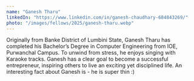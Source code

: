 ```yaml
---
name: "Ganesh Tharu"
linkedIn: "https://www.linkedin.com/in/ganesh-chaudhary-684843269/"
photo: "/images/fellows/2025/ganesh-tharu.webp"
---
```


Originally from Banke District of Lumbini State, Ganesh Tharu has completed his Bachelor’s Degree in Computer Engineering from IOE, Purwanchal Campus. To unwind from stress, he enjoys singing with Karaoke tracks. Ganesh has a clear goal to become a successful entrepreneur, inspiring others to live an exciting yet disciplined life. An interesting fact about Ganesh is - he is super thin :)
